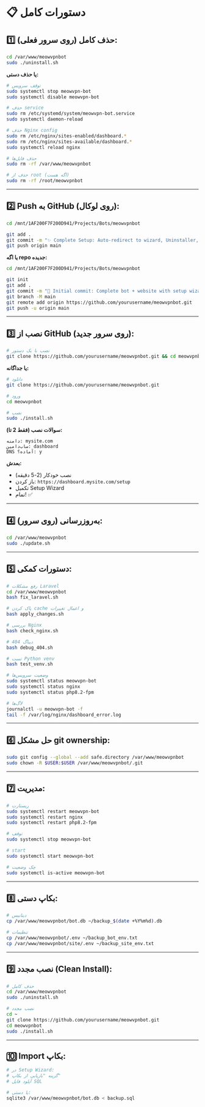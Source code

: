 # 📋 دستورات کامل

## 1️⃣ حذف کامل (روی سرور فعلی):

```bash
cd /var/www/meowvpnbot
sudo ./uninstall.sh
```

**یا حذف دستی:**
```bash
# توقف سرویس
sudo systemctl stop meowvpn-bot
sudo systemctl disable meowvpn-bot

# حذف service
sudo rm /etc/systemd/system/meowvpn-bot.service
sudo systemctl daemon-reload

# حذف Nginx config
sudo rm /etc/nginx/sites-enabled/dashboard.*
sudo rm /etc/nginx/sites-available/dashboard.*
sudo systemctl reload nginx

# حذف فایل‌ها
sudo rm -rf /var/www/meowvpnbot

# حذف از root (اگه هست)
sudo rm -rf /root/meowvpnbot
```

---

## 2️⃣ Push به GitHub (روی لوکال):

```bash
cd /mnt/1AF200F7F200D941/Projects/Bots/meowvpnbot

git add .
git commit -m "✨ Complete Setup: Auto-redirect to wizard, Uninstaller, Updated scripts"
git push origin main
```

**یا اگه repo جدیده:**
```bash
cd /mnt/1AF200F7F200D941/Projects/Bots/meowvpnbot

git init
git add .
git commit -m "🎉 Initial commit: Complete bot + website with setup wizard"
git branch -M main
git remote add origin https://github.com/yourusername/meowvpnbot.git
git push -u origin main
```

---

## 3️⃣ نصب از GitHub (روی سرور جدید):

```bash
# نصب با یک دستور
git clone https://github.com/yourusername/meowvpnbot.git && cd meowvpnbot && sudo ./install.sh
```

**یا جداگانه:**
```bash
# دانلود
git clone https://github.com/yourusername/meowvpnbot.git

# ورود
cd meowvpnbot

# نصب
sudo ./install.sh
```

**سوالات نصب (فقط 2 تا):**
```
دامنه: mysite.com
ساب‌دامین: dashboard
DNS آماده؟: y
```

**بعدش:**
- نصب خودکار (2-5 دقیقه)
- باز کردن: `https://dashboard.mysite.com/setup`
- تکمیل Setup Wizard
- تمام! ✅

---

## 4️⃣ به‌روزرسانی (روی سرور):

```bash
cd /var/www/meowvpnbot
sudo ./update.sh
```

---

## 5️⃣ دستورات کمکی:

```bash
# رفع مشکلات Laravel
cd /var/www/meowvpnbot
bash fix_laravel.sh

# پاک کردن cache و اعمال تغییرات
bash apply_changes.sh

# بررسی Nginx
bash check_nginx.sh

# دیباگ 404
bash debug_404.sh

# تست Python venv
bash test_venv.sh

# وضعیت سرویس‌ها
sudo systemctl status meowvpn-bot
sudo systemctl status nginx
sudo systemctl status php8.2-fpm

# لاگ‌ها
journalctl -u meowvpn-bot -f
tail -f /var/log/nginx/dashboard_error.log
```

---

## 6️⃣ حل مشکل git ownership:

```bash
sudo git config --global --add safe.directory /var/www/meowvpnbot
sudo chown -R $USER:$USER /var/www/meowvpnbot/.git
```

---

## 7️⃣ مدیریت:

```bash
# ریستارت
sudo systemctl restart meowvpn-bot
sudo systemctl restart nginx
sudo systemctl restart php8.2-fpm

# توقف
sudo systemctl stop meowvpn-bot

# start
sudo systemctl start meowvpn-bot

# چک وضعیت
sudo systemctl is-active meowvpn-bot
```

---

## 8️⃣ بکاپ دستی:

```bash
# دیتابیس
cp /var/www/meowvpnbot/bot.db ~/backup_$(date +%Y%m%d).db

# تنظیمات
cp /var/www/meowvpnbot/.env ~/backup_bot_env.txt
cp /var/www/meowvpnbot/site/.env ~/backup_site_env.txt
```

---

## 9️⃣ نصب مجدد (Clean Install):

```bash
# حذف کامل
cd /var/www/meowvpnbot
sudo ./uninstall.sh

# نصب مجدد
cd ~
git clone https://github.com/yourusername/meowvpnbot.git
cd meowvpnbot
sudo ./install.sh
```

---

## 🔟 Import بکاپ:

```bash
# در Setup Wizard:
# گزینه "بازیابی از بکاپ"
# آپلود فایل SQL

# یا دستی:
sqlite3 /var/www/meowvpnbot/bot.db < backup.sql
```

